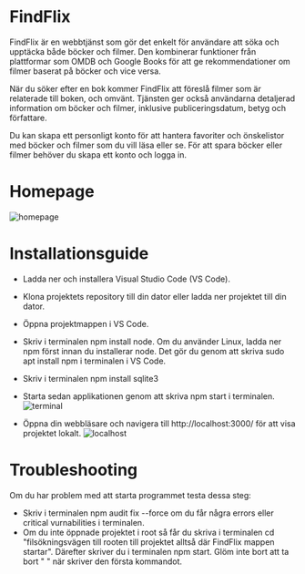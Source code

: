 # FindFlix
FindFlix är en webbtjänst som gör det enkelt för användare att söka och upptäcka både böcker och filmer. Den kombinerar funktioner från plattformar som OMDB och Google Books för att ge rekommendationer om filmer baserat på böcker och vice versa. 

När du söker efter en bok kommer FindFlix att föreslå filmer som är relaterade till boken, och omvänt. Tjänsten ger också användarna detaljerad information om böcker och filmer, inklusive publiceringsdatum, betyg och författare. 

Du kan skapa ett personligt konto för att hantera favoriter och önskelistor med böcker och filmer som du vill läsa eller se. För att spara böcker eller filmer behöver du skapa ett konto och logga in.

# Homepage
![homepage](https://github.com/Dinomaster818/FindFlix/assets/61086008/e2f3113a-d6ca-437d-9c41-e4728df42329)



# Installationsguide
* Ladda ner och installera Visual Studio Code (VS Code).

* Klona projektets repository till din dator eller ladda ner projektet till din dator.
* Öppna projektmappen i VS Code.
* Skriv i terminalen npm install node. Om du använder Linux, ladda ner npm först innan du installerar node. Det gör du genom att skriva sudo apt install npm i terminalen i VS Code.
* Skriv i terminalen npm install sqlite3
* Starta sedan applikationen genom att skriva npm start i terminalen.
  ![terminal](https://github.com/Dinomaster818/FindFlix/assets/61086008/e523b69a-f621-4055-be42-53768d941df9)

* Öppna din webbläsare och navigera till http://localhost:3000/ för att visa projektet lokalt.
  ![localhost](https://github.com/Dinomaster818/FindFlix/assets/61086008/c4d66cfb-e626-45cd-96ac-8ed5509055bf)


# Troubleshooting
Om du har problem med att starta programmet testa dessa steg:
* Skriv i terminalen npm audit fix --force om du får några errors eller critical vurnabilities i terminalen.
* Om du inte öppnade projektet i root så får du skriva i terminalen cd "filsökningsvägen till rooten till projektet alltså där FindFlix mappen startar". Därefter skriver du i terminalen npm start. Glöm inte bort att ta bort " " när skriver den första kommandot.
